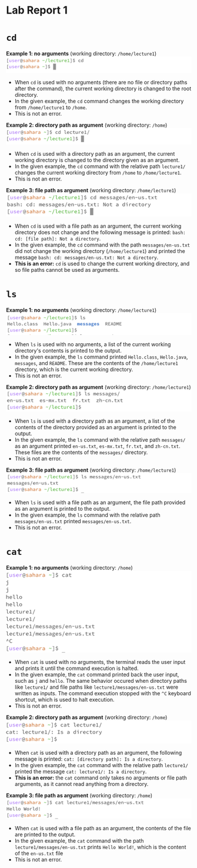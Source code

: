 # Lab Report 1

# `cd`

**Example 1: no arguments** 
(working directory: `/home/lecture1`)
![](/labreport1_screenshots/cd_noarg.png)
- When `cd` is used with no arguments (there are no file or directory paths after the command), the current working directory is changed to the root directory. 
- In the given example, the `cd` command changes the working directory from `/home/lecture1` to `/home`. 
- This is not an error.

**Example 2: directory path as argument** 
(working directory: `/home`)
![](/labreport1_screenshots/cd_dirarg.png)
- When `cd` is used with a directory path as an argument, the current working directory is changed to the directory given as an argument. 
- In the given example, the `cd` command with the relative path `lecture1/` changes the current working directory from `/home` to `/home/lecture1`.
- This is not an error.

**Example 3: file path as argument** 
(working directory: `/home/lecture1`)
![](/labreport1_screenshots/cd_filearg.png)
- When `cd` is used with a file path as an argument, the current working directory does not change and the following message is printed: `bash: cd: [file path]: Not a directory`.
- In the given example, the `cd` command with the path `messages/en-us.txt` did not change the working directory (`/home/lecture1`) and printed the message `bash: cd: messages/en-us.txt: Not a directory`.
- **This is an error:** `cd` is used to change the current working directory, and so file paths cannot be used as arguments. 

# `ls`

**Example 1: no arguments** 
(working directory: `/home/lecture1`)
![](/labreport1_screenshots/ls_noarg.png)
- When `ls` is used with no arguments, a list of the current working directory's contents is printed to the output.
- In the given example, the `ls` command printed `Hello.class`, `Hello.java`, `messages`, and `README`. These are the contents of the `/home/lecture1` directory, which is the current working directory. 
- This is not an error. 

**Example 2: directory path as argument** 
(working directory: `/home/lecture1`)
![](/labreport1_screenshots/ls_dirarg.png)
- When `ls` is used with a directory path as an argument, a list of the contents of the directory provided as an argument is printed to the output.
- In the given example, the `ls` command with the relative path `messages/` as an argument printed `en-us.txt`, `es-mx.txt`, `fr.txt`, and `zh-cn.txt`. These files are the contents of the `messages/` directory.  
- This is not an error. 

**Example 3: file path as argument** 
(working directory: `/home/lecture1`)
![](/labreport1_screenshots/ls_filearg.png)
- When `ls` is used with a file path as an argument, the file path provided as an argument is printed to the output.
- In the given example, the `ls` command with the relative path `messages/en-us.txt` printed `messages/en-us.txt`.   
- This is not an error. 

# `cat`

**Example 1: no arguments** 
(working directory: `/home`)
![](/labreport1_screenshots/cat_noarg.png)
- When `cat` is used with no arguments, the terminal reads the user input and prints it until the command execution is halted.
- In the given example, the `cat` command printed back the user input, such as `j` and `hello`. The same behavior occured when directory paths like `lecture1/` and file paths like `lecture1/messages/en-us.txt` were written as inputs. The command execution stopped with the `^C` keyboard shortcut, which is used to halt execution. 
- This is not an error. 

**Example 2: directory path as argument** 
(working directory: `/home`)
![](/labreport1_screenshots/cat_dirarg.png)
- When `cat` is used with a directory path as an argument, the following message is printed: `cat: [directory path]: Is a directory`.
- In the given example, the `cat` command with the relative path `lecture1/` printed the message `cat: lecture1/: Is a directory`.
- **This is an error:** the `cat` command only takes no arguments or file path arguments, as it cannot read anything from a directory. 

**Example 3: file path as argument** 
(working directory: `/home`)
![](/labreport1_screenshots/cat_filearg.png)
- When `cat` is used with a file path as an argument, the contents of the file are printed to the output.
- In the given example, the `cat` command with the path `lecture1/messages/en-us.txt` prints `Hello World!`, which is the content of the `en-us.txt` file
- This is not an error. 